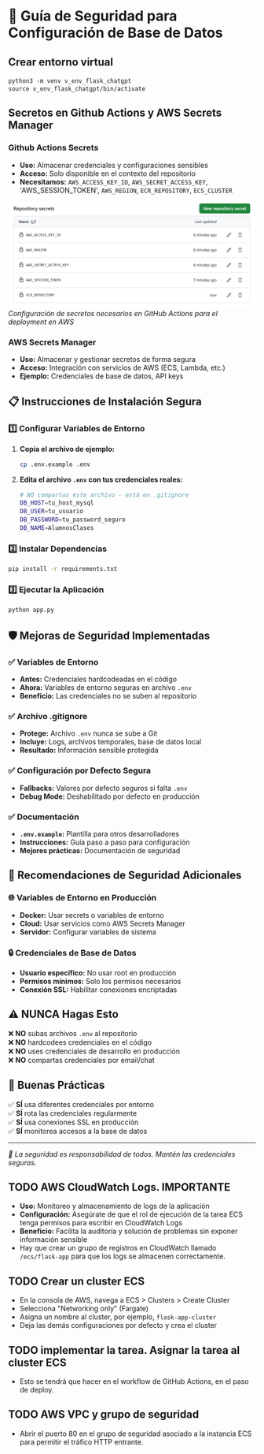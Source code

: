 # 🔐 Guía de Seguridad para Configuración de Base de Datos

## Crear entorno virtual

    python3 -m venv v_env_flask_chatgpt
    source v_env_flask_chatgpt/bin/activate


## Secretos en Github Actions y AWS Secrets Manager

### Github Actions Secrets 
- **Uso:** Almacenar credenciales y configuraciones sensibles
- **Acceso:** Solo disponible en el contexto del repositorio
- **Necesitamos:** `AWS_ACCESS_KEY_ID`, `AWS_SECRET_ACCESS_KEY`, 'AWS_SESSION_TOKEN', `AWS_REGION`, `ECR_REPOSITORY`, `ECS_CLUSTER`

![Configuración de GitHub Secrets](imagenes/GitHubSecretos.PNG)
*Configuración de secretos necesarios en GitHub Actions para el deployment en AWS*



### AWS Secrets Manager
- **Uso:** Almacenar y gestionar secretos de forma segura
- **Acceso:** Integración con servicios de AWS (ECS, Lambda, etc.)
- **Ejemplo:** Credenciales de base de datos, API keys

## 📋 Instrucciones de Instalación Segura

### 1️⃣ Configurar Variables de Entorno


1. **Copia el archivo de ejemplo:**
   ```bash
   cp .env.example .env
   ```

2. **Edita el archivo `.env` con tus credenciales reales:**
   ```bash
   # NO compartas este archivo - está en .gitignore
   DB_HOST=tu_host_mysql
   DB_USER=tu_usuario
   DB_PASSWORD=tu_password_seguro
   DB_NAME=AlumnosClases
   ```

### 2️⃣ Instalar Dependencias

```bash
pip install -r requirements.txt
```

### 3️⃣ Ejecutar la Aplicación

```bash
python app.py
```

## 🛡️ Mejoras de Seguridad Implementadas

### ✅ Variables de Entorno
- **Antes:** Credenciales hardcodeadas en el código
- **Ahora:** Variables de entorno seguras en archivo `.env`
- **Beneficio:** Las credenciales no se suben al repositorio

### ✅ Archivo .gitignore
- **Protege:** Archivo `.env` nunca se sube a Git
- **Incluye:** Logs, archivos temporales, base de datos local
- **Resultado:** Información sensible protegida

### ✅ Configuración por Defecto Segura
- **Fallbacks:** Valores por defecto seguros si falta `.env`
- **Debug Mode:** Deshabilitado por defecto en producción

### ✅ Documentación
- **`.env.example`:** Plantilla para otros desarrolladores
- **Instrucciones:** Guía paso a paso para configuración
- **Mejores prácticas:** Documentación de seguridad

## 🚨 Recomendaciones de Seguridad Adicionales

### 🌐 Variables de Entorno en Producción
- **Docker:** Usar secrets o variables de entorno
- **Cloud:** Usar servicios como AWS Secrets Manager
- **Servidor:** Configurar variables de sistema

### 🔒 Credenciales de Base de Datos
- **Usuario específico:** No usar root en producción
- **Permisos mínimos:** Solo los permisos necesarios
- **Conexión SSL:** Habilitar conexiones encriptadas

## ⚠️ NUNCA Hagas Esto

❌ **NO** subas archivos `.env` al repositorio  
❌ **NO** hardcodees credenciales en el código  
❌ **NO** uses credenciales de desarrollo en producción  
❌ **NO** compartas credenciales por email/chat  

## 🎯 Buenas Prácticas

✅ **SÍ** usa diferentes credenciales por entorno  
✅ **SÍ** rota las credenciales regularmente  
✅ **SÍ** usa conexiones SSL en producción  
✅ **SÍ** monitorea accesos a la base de datos  

---
*🔐 La seguridad es responsabilidad de todos. Mantén las credenciales seguras.*



## TODO AWS CloudWatch Logs. IMPORTANTE
- **Uso:** Monitoreo y almacenamiento de logs de la aplicación
- **Configuración:** Asegúrate de que el rol de ejecución de la tarea ECS tenga permisos para escribir en CloudWatch Logs
- **Beneficio:** Facilita la auditoría y solución de problemas sin exponer información sensible
- Hay que crear un grupo de registros en CloudWatch llamado `/ecs/flask-app` para que los logs se almacenen correctamente.

## TODO Crear un cluster ECS
- En la consola de AWS, navega a ECS > Clusters > Create Cluster
- Selecciona "Networking only" (Fargate)
- Asigna un nombre al cluster, por ejemplo, `flask-app-cluster`
- Deja las demás configuraciones por defecto y crea el cluster

## TODO implementar la tarea. Asignar la tarea al cluster ECS

- Esto se tendrá que hacer en el workflow de GitHub Actions, en el paso de deploy.

## TODO AWS VPC y grupo de seguridad

- Abrir el puerto 80 en el grupo de seguridad asociado a la instancia ECS para permitir el tráfico HTTP entrante.

